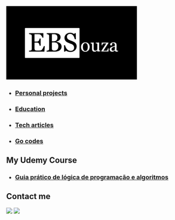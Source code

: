 
<img src="assets/EBSouza.png" alt="drawing" width="350"/>

* ### [Personal projects](https://github.com/ebsouza/ebsouza/tree/main/projects) 
* ### [Education](https://github.com/ebsouza/python) 
* ### [Tech articles](https://github.com/ebsouza/ebsouza/tree/main/articles)
* ### [Go codes](https://github.com/ebsouza/go-code)

## My Udemy Course

* ### [Guia prático de lógica de programação e algoritmos](https://www.udemy.com/course/guia-pratico-de-logica-de-programacao-e-algoritmos/?referralCode=E0B8C9D0BBD75E6947CE)

## Contact me

[<img src="https://img.shields.io/badge/LinkedIn-0077B5?style=for-the-badge&logo=linkedin&logoColor=white">](https://www.linkedin.com/in/ebsouza/)
[<img src="https://img.shields.io/badge/Medium-12100E?style=for-the-badge&logo=medium&logoColor=white">](https://medium.com/@ebsouza)